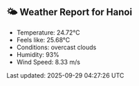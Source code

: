 <!-- WEATHER-START -->
## 🌤 Weather Report for Hanoi

- Temperature: 24.72°C
- Feels like: 25.68°C
- Conditions: overcast clouds
- Humidity: 93%
- Wind Speed: 8.33 m/s

Last updated: 2025-09-29 04:27:26 UTC
<!-- WEATHER-END -->
